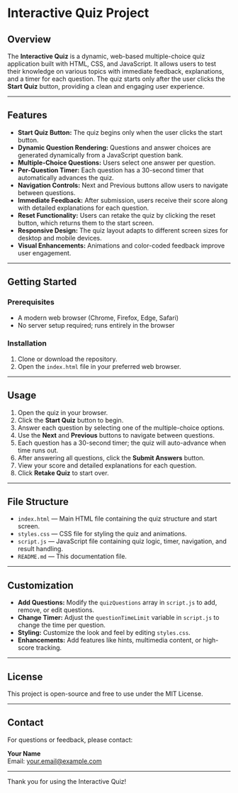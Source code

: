 # Interactive Quiz Project

## Overview

The **Interactive Quiz** is a dynamic, web-based multiple-choice quiz application built with HTML, CSS, and JavaScript. It allows users to test their knowledge on various topics with immediate feedback, explanations, and a timer for each question. The quiz starts only after the user clicks the **Start Quiz** button, providing a clean and engaging user experience.

---

## Features

- **Start Quiz Button:** The quiz begins only when the user clicks the start button.
- **Dynamic Question Rendering:** Questions and answer choices are generated dynamically from a JavaScript question bank.
- **Multiple-Choice Questions:** Users select one answer per question.
- **Per-Question Timer:** Each question has a 30-second timer that automatically advances the quiz.
- **Navigation Controls:** Next and Previous buttons allow users to navigate between questions.
- **Immediate Feedback:** After submission, users receive their score along with detailed explanations for each question.
- **Reset Functionality:** Users can retake the quiz by clicking the reset button, which returns them to the start screen.
- **Responsive Design:** The quiz layout adapts to different screen sizes for desktop and mobile devices.
- **Visual Enhancements:** Animations and color-coded feedback improve user engagement.

---

## Getting Started

### Prerequisites

- A modern web browser (Chrome, Firefox, Edge, Safari)
- No server setup required; runs entirely in the browser

### Installation

1. Clone or download the repository.
2. Open the `index.html` file in your preferred web browser.

---

## Usage

1. Open the quiz in your browser.
2. Click the **Start Quiz** button to begin.
3. Answer each question by selecting one of the multiple-choice options.
4. Use the **Next** and **Previous** buttons to navigate between questions.
5. Each question has a 30-second timer; the quiz will auto-advance when time runs out.
6. After answering all questions, click the **Submit Answers** button.
7. View your score and detailed explanations for each question.
8. Click **Retake Quiz** to start over.

---

## File Structure

- `index.html` — Main HTML file containing the quiz structure and start screen.
- `styles.css` — CSS file for styling the quiz and animations.
- `script.js` — JavaScript file containing quiz logic, timer, navigation, and result handling.
- `README.md` — This documentation file.

---

## Customization

- **Add Questions:** Modify the `quizQuestions` array in `script.js` to add, remove, or edit questions.
- **Change Timer:** Adjust the `questionTimeLimit` variable in `script.js` to change the time per question.
- **Styling:** Customize the look and feel by editing `styles.css`.
- **Enhancements:** Add features like hints, multimedia content, or high-score tracking.

---

## License

This project is open-source and free to use under the MIT License.

---

## Contact

For questions or feedback, please contact:

**Your Name**  
Email: your.email@example.com

---

Thank you for using the Interactive Quiz!
